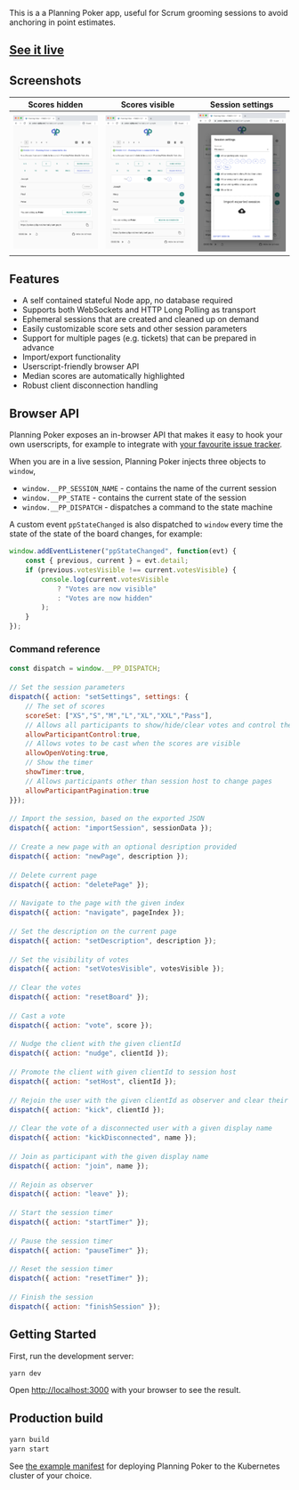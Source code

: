 This is a a Planning Poker app, useful for Scrum grooming sessions to avoid anchoring in point estimates.

## [See it live](https://poker.ojdip.net)

## Screenshots

Scores hidden           |  Scores visible          |  Session settings
:----------------------:|:------------------------:|:------------------------:
![](./docs/hidden.png)  |![](./docs/visible.png)   | ![](./docs/settings.png)

## Features

- A self contained stateful Node app, no database required
- Supports both WebSockets and HTTP Long Polling as transport
- Ephemeral sessions that are created and cleaned up on demand
- Easily customizable score sets and other session parameters
- Support for multiple pages (e.g. tickets) that can be prepared in advance
- Import/export functionality
- Userscript-friendly browser API
- Median scores are automatically highlighted
- Robust client disconnection handling

## Browser API

Planning Poker exposes an in-browser API that makes it easy to hook your own userscripts, for example to integrate with [your favourite issue tracker](https://medium.com/@jtomaszewski/15-reasons-why-jira-and-confluence-suck-37507361cbdf).

When you are in a live session, Planning Poker injects three objects to `window`, 

 - `window.__PP_SESSION_NAME` - contains the name of the current session
 - `window.__PP_STATE` - contains the current state of the session
 - `window.__PP_DISPATCH` - dispatches a command to the state machine
 
A custom event `ppStateChanged` is also dispatched to `window` every time the state of the state of the board changes, for example:

```javascript
window.addEventListener("ppStateChanged", function(evt) {
    const { previous, current } = evt.detail;
    if (previous.votesVisible !== current.votesVisible) {
        console.log(current.votesVisible 
            ? "Votes are now visible" 
            : "Votes are now hidden"
        );
    }
});
```

### Command reference

```javascript
const dispatch = window.__PP_DISPATCH;

// Set the session parameters
dispatch({ action: "setSettings", settings: {
    // The set of scores
    scoreSet: ["XS","S","M","L","XL","XXL","Pass"],
    // Allows all participants to show/hide/clear votes and control the timer
    allowParticipantControl:true,
    // Allows votes to be cast when the scores are visible
    allowOpenVoting:true,
    // Show the timer
    showTimer:true,
    // Allows participants other than session host to change pages
    allowParticipantPagination:true
}});

// Import the session, based on the exported JSON
dispatch({ action: "importSession", sessionData });

// Create a new page with an optional desription provided
dispatch({ action: "newPage", description });

// Delete current page
dispatch({ action: "deletePage" });

// Navigate to the page with the given index
dispatch({ action: "navigate", pageIndex });

// Set the description on the current page
dispatch({ action: "setDescription", description });

// Set the visibility of votes
dispatch({ action: "setVotesVisible", votesVisible });

// Clear the votes
dispatch({ action: "resetBoard" });

// Cast a vote
dispatch({ action: "vote", score });

// Nudge the client with the given clientId
dispatch({ action: "nudge", clientId });

// Promote the client with given clientId to session host
dispatch({ action: "setHost", clientId });

// Rejoin the user with the given clientId as observer and clear their vote
dispatch({ action: "kick", clientId });

// Clear the vote of a disconnected user with a given display name
dispatch({ action: "kickDisconnected", name });

// Join as participant with the given display name
dispatch({ action: "join", name });

// Rejoin as observer
dispatch({ action: "leave" });

// Start the session timer
dispatch({ action: "startTimer" });

// Pause the session timer
dispatch({ action: "pauseTimer" });

// Reset the session timer
dispatch({ action: "resetTimer" });

// Finish the session
dispatch({ action: "finishSession" });
```

## Getting Started

First, run the development server:

```bash
yarn dev
```

Open [http://localhost:3000](http://localhost:3000) with your browser to see the result.

## Production build

```bash
yarn build
yarn start
```

See [the example manifest](./kubernetes/manifest.yaml) for deploying Planning Poker to the Kubernetes cluster of your choice.
